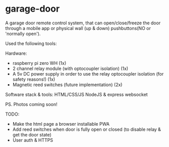 # garage-door

A garage door remote control system, that can open/close/freeze the door through a mobile app or physical wall (up & down) pushbuttons(NO or 'normally open').

Used the following tools:

Hardware:

- raspberry pi zero WH (1x)
- 2 channel relay module (with optocoupler isolation) (1x)
- A 5v DC power supply in order to use the relay optocoupler isolation (for safety reasons!) (1x)
- Magnetic reed switches (future implementation) (2x)

Software stack & tools:
HTML/CSS/JS
NodeJS & express
websocket

PS. Photos coming soon!

TODO:

- Make the html page a browser installable PWA
- Add reed switches when door is fully open or closed (to disable relay & get the door state)
- User auth & HTTPS
